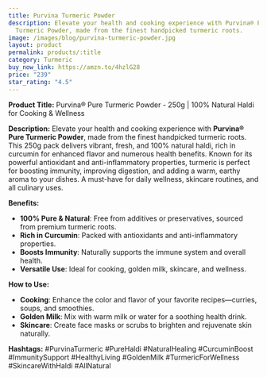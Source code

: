 ```yaml
---
title: Purvina Turmeric Powder
description: Elevate your health and cooking experience with Purvina® Pure
  Turmeric Powder, made from the finest handpicked turmeric roots.
image: /images/blog/purvina-turmeric-powder.jpg
layout: product
permalink: products/:title
category: Turmeric
buy_now_link: https://amzn.to/4hzlG28
price: "239"
star_rating: "4.5"
---
```

**Product Title:** Purvina® Pure Turmeric Powder - 250g | 100% Natural Haldi for Cooking & Wellness

**Description:**
Elevate your health and cooking experience with **Purvina® Pure Turmeric Powder**, made from the finest handpicked turmeric roots. This 250g pack delivers vibrant, fresh, and 100% natural haldi, rich in curcumin for enhanced flavor and numerous health benefits. Known for its powerful antioxidant and anti-inflammatory properties, turmeric is perfect for boosting immunity, improving digestion, and adding a warm, earthy aroma to your dishes. A must-have for daily wellness, skincare routines, and all culinary uses.

**Benefits:**
- **100% Pure & Natural**: Free from additives or preservatives, sourced from premium turmeric roots.
- **Rich in Curcumin**: Packed with antioxidants and anti-inflammatory properties.
- **Boosts Immunity**: Naturally supports the immune system and overall health.
- **Versatile Use**: Ideal for cooking, golden milk, skincare, and wellness.

**How to Use:**
- **Cooking**: Enhance the color and flavor of your favorite recipes—curries, soups, and smoothies.
- **Golden Milk**: Mix with warm milk or water for a soothing health drink.
- **Skincare**: Create face masks or scrubs to brighten and rejuvenate skin naturally.

**Hashtags:**
#PurvinaTurmeric #PureHaldi #NaturalHealing #CurcuminBoost #ImmunitySupport #HealthyLiving #GoldenMilk #TurmericForWellness #SkincareWithHaldi #AllNatural
